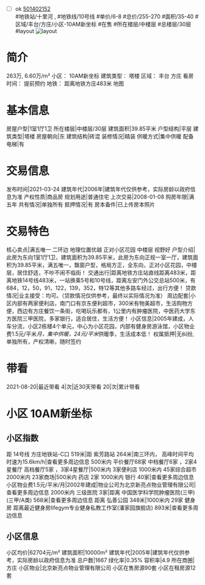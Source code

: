 - [ ] ok [501402152](https://bj.5i5j.com/ershoufang/501402152.html)  
 #地铁站/十里河 ,  #地铁线/10号线
#单价/6-8 #总价/255-270 #面积/35-40   #区域/丰台/方庄/小区-10AM新坐标 #在售 #所在楼层/中楼层 #总楼层/30层 #layout 
![layout](http://image2a.5i5j.com/bdir/layout/2eadc23009bb4e6abadf487d9b09d9be.jpg_P5.jpg) 
# 简介 
 263万,  6.60万/m² 
小区： 10AM新坐标
建筑类型： 塔楼
区域： 丰台 方庄
看房时间： 提前预约
地铁： 距离地铁方庄483米 地图
# 基本信息 
 房屋户型|1室1厅1卫
所在楼层|中楼层/30层
建筑面积|39.85平米
户型结构|平层
建筑类型|塔楼
房屋朝向|东
建筑结构|砖混
装修情况|精装
供暖方式|集中供暖
配备电梯|有
# 交易信息 
 发布时间|2021-03-24
建筑年代|2006年|建筑年代仅供参考，实际房龄以政府信息为准
产权性质|商品房
规划用途|普通住宅
上次交易|2008-01-08
购房年限|满五年
共有情况|单独所有
抵押情况|有
房本备件|已上传房本照片
# 交易特色 
 核心卖点|满五唯一 二环边 地理位置优越 正对小区花园 中楼层 视野好
户型介绍|此房为东向1室1厅1卫，建筑面积为39.85平米，此房为东向正规一室一厅，建筑面积为39.85平米，满五唯一，飘窗户型，格局方正，全东向，正对小区花园，中楼层，居住舒适，不吵不闹不临街！
交通出行|距离地铁方庄站直线距离483米，距离地铁14号线483米，一站换乘5号和10号线，距离左安门外公交总站500米，有684，12，50，91，122，139，352，特12等其他多路车经过，出行方便！
贷款情况|业主接受：均可。（贷款情况仅供参考，最终以实际情况为准）
周边配套|小区内部有两家便利店，南门口有京东便利超市，300米有物美超市，生活购物方便，西边有方庄餐饮一条街，吃喝玩乐都有，1公里内有肿瘤医院，中医药大学东方医院三甲医院，多家银行，适合居住，生活方便！
小区信息|2005年建成，人车分流，小区2栋楼4个单元，中心为小区花园，内部有健身房游泳馆，小区物业费1.5元/平米*月，集中供暖，24元/平米*供暖季，生活成本低！
权属抵押|无纠纷,单独所有，产权清晰，随时签约
# 带看 
 2021-08-20|最近带看	 4|次|近30天带看	 20|次|累计带看
# 小区 10AM新坐标
## 小区指数 
 距 14号线 方庄地铁站-C口 519米|距 紫芳路站 264米|南三环内， 高峰时间平均时速为15.6km/h|查看更多周边信息
500米内 平价餐厅68家
中档餐厅6家 ，2家4星餐厅
高档餐厅5家 ，3家4星餐厅|500米内 3家便利店
1000米内 45家综合超市
2000米内 23家商场|500米内 药店 2家
1000米内 银行 40家|查看更多周边信息
小区物业费1.5元/平米/月|2002年建成|物业公司为北京新亮点物业管理有限公司|查看更多周边信息
2000米内 三级医院 3家|距离 中国医学科学院肿瘤医院(三甲) (三甲/A类) 568米|查看更多周边信息
距离 弘善公园 348米|1000米内 29家 健身房
距离最近健身房lifegym专业健身私教工作室(潘家园旗舰店) 893米|查看更多周边信息
## 小区信息 
 小区均价|62704元/m²
建筑面积|10000m²
建筑年代|2005年|建筑年代仅供参考，实际房龄以政府信息为准
总户数|1667
绿化率|0.35%
容积率|4.9
所在商圈|方庄
小区物业|北京新亮点物业管理有限公司
小区在售房源90套
小区在租房源12套
